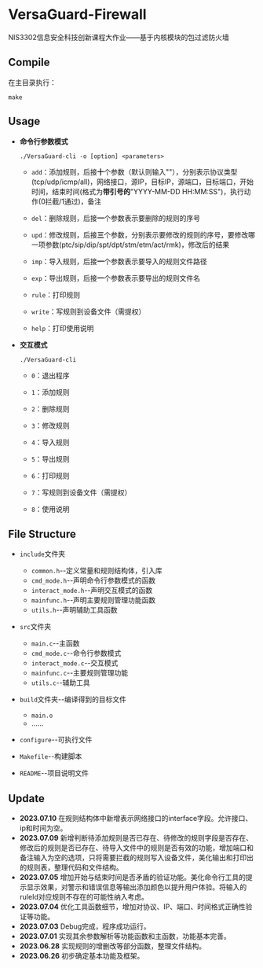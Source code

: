 # VersaGuard-Firewall
NIS3302信息安全科技创新课程大作业——基于内核模块的包过滤防火墙

## Compile
在主目录执行：
```shell
make
```

## Usage
- **命令行参数模式**

  ```shell
  ./VersaGuard-cli -o [option] <parameters>
  ```

  - `add`：添加规则，后接**十**个参数（默认则输入""），分别表示协议类型(tcp/udp/icmp/all)，网络接口，源IP，目标IP，源端口，目标端口，开始时间，结束时间(格式为**带引号的**"YYYY-MM-DD HH:MM:SS")，执行动作(0拦截/1通过)，备注

  - `del`：删除规则，后接**一**个参数表示要删除的规则的序号

  - `upd`：修改规则，后接**三**个参数，分别表示要修改的规则的序号，要修改哪一项参数(ptc/sip/dip/spt/dpt/stm/etm/act/rmk)，修改后的结果

  - `imp`：导入规则，后接**一**个参数表示要导入的规则文件路径

  - `exp`：导出规则，后接**一**个参数表示要导出的规则文件名

  - `rule`：打印规则

  - `write`：写规则到设备文件（需提权）

  - `help`：打印使用说明

- **交互模式**

  ```shell
  ./VersaGuard-cli
  ```

    - `0`：退出程序


    - `1`：添加规则


    - `2`：删除规则


    - `3`：修改规则


    - `4`：导入规则


    - `5`：导出规则


    - `6`：打印规则


    - `7`：写规则到设备文件（需提权）


    - `8`：使用说明

## File Structure

- `include`文件夹

  - `common.h`--定义常量和规则结构体，引入库
  - `cmd_mode.h`--声明命令行参数模式的函数
  - `interact_mode.h`--声明交互模式的函数
  - `mainfunc.h`--声明主要规则管理功能函数
  - `utils.h`--声明辅助工具函数

- `src`文件夹

  - `main.c`--主函数
  - `cmd_mode.c`--命令行参数模式
  - `interact_mode.c`--交互模式
  - `mainfunc.c`--主要规则管理功能
  - `utils.c`--辅助工具

- `build`文件夹--编译得到的目标文件

  - `main.o`
  - ......

- `configure`--可执行文件

- `Makefile`--构建脚本

- `README`--项目说明文件


## Update
- **2023.07.10** 在规则结构体中新增表示网络接口的interface字段。允许接口、ip和时间为空。
- **2023.07.09** 新增判断待添加规则是否已存在、待修改的规则字段是否存在、修改后的规则是否已存在、待导入文件中的规则是否有效的功能，增加端口和备注输入为空的选项，只将需要拦截的规则写入设备文件，美化输出和打印出的规则表，整理代码和文件结构。
- **2023.07.05** 增加开始与结束时间是否矛盾的验证功能。美化命令行工具的提示显示效果，对警示和错误信息等输出添加颜色以提升用户体验。将输入的ruleId对应规则不存在的可能性纳入考虑。
- **2023.07.04** 优化工具函数细节，增加对协议、IP、端口、时间格式正确性验证等功能。
- **2023.07.03** Debug完成，程序成功运行。
- **2023.07.01** 实现其余参数解析等功能函数和主函数，功能基本完善。
- **2023.06.28** 实现规则的增删改等部分函数，整理文件结构。
- **2023.06.26** 初步确定基本功能及框架。

